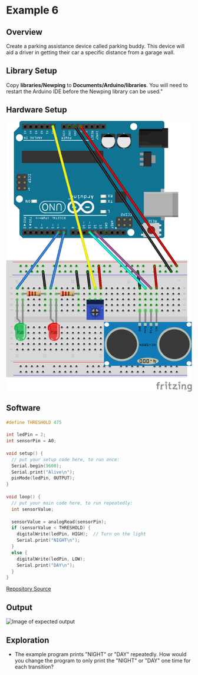 # Example 6

## Overview

Create a parking assistance device called parking buddy. This device
will aid a driver in getting their car a specific distance from a garage wall. 

## Library Setup
Copy **libraries/Newping** to **Documents/Arduino/libraries**. You will need to restart the Arduino IDE before the Newping library can be used."

## Hardware Setup

![Image of sonar setup](image/sonar_bb.png)

## Software

```c++
#define THRESHOLD 475

int ledPin = 2;
int sensorPin = A0;

void setup() {
  // put your setup code here, to run once:
  Serial.begin(9600); 
  Serial.print("Alive\n");
  pinMode(ledPin, OUTPUT);
}

void loop() {
  // put your main code here, to run repeatedly:
  int sensorValue;

  sensorValue = analogRead(sensorPin);
  if (sensorValue < THRESHOLD) {
    digitalWrite(ledPin, HIGH);  // Turn on the light
    Serial.print("NIGHT\n");
  }
  else {
    digitalWrite(ledPin, LOW);
    Serial.print("DAY\n");
  }
}
```
[Repository Source](example_5/example_5.ino)

## Output 

![Image of expected output](image/example_5_output.png)


## Exploration 

* The example program prints "NIGHT" or "DAY" repeatedly. How would you change the program to only print the "NIGHT" or "DAY" one time for each transition? 
